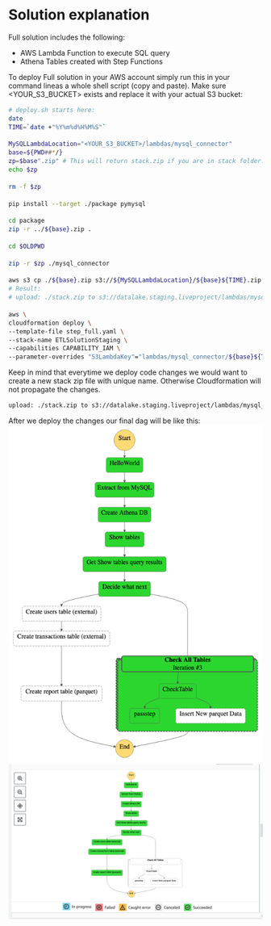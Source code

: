 # Solution explanation

Full solution includes the following:
- AWS Lambda Function to execute SQL query
- Athena Tables created with Step Functions

To deploy Full solution in your AWS account simply run this in your command lineas a whole shell script (copy and paste). Make sure <YOUR_S3_BUCKET> exists and replace it with your actual S3 bucket:
```sh
# deploy.sh starts here:
date
TIME=`date +"%Y%m%d%H%M%S"`

MySQLLambdaLocation="<YOUR_S3_BUCKET>/lambdas/mysql_connector"
base=${PWD##*/}
zp=$base".zip" # This will return stack.zip if you are in stack folder.
echo $zp
 
rm -f $zp

pip install --target ./package pymysql 

cd package
zip -r ../${base}.zip .

cd $OLDPWD

zip -r $zp ./mysql_connector

aws s3 cp ./${base}.zip s3://${MySQLLambdaLocation}/${base}${TIME}.zip
# Result:
# upload: ./stack.zip to s3://datalake.staging.liveproject/lambdas/mysql_connector/stack.zip

aws \
cloudformation deploy \
--template-file step_full.yaml \
--stack-name ETLSolutionStaging \
--capabilities CAPABILITY_IAM \
--parameter-overrides "S3LambdaKey"="lambdas/mysql_connector/${base}${TIME}.zip"
```
Keep in mind that everytime we deploy code changes we would want to create a new stack zip file with unique name. Otherwise Cloudformation will not propagate the changes.
```sh
upload: ./stack.zip to s3://datalake.staging.liveproject/lambdas/mysql_connector/stack20230326092933.zip
```

After we deploy the changes our final dag will be like this:
![](final_dag.png)
![](tables_dont_exist.png)
